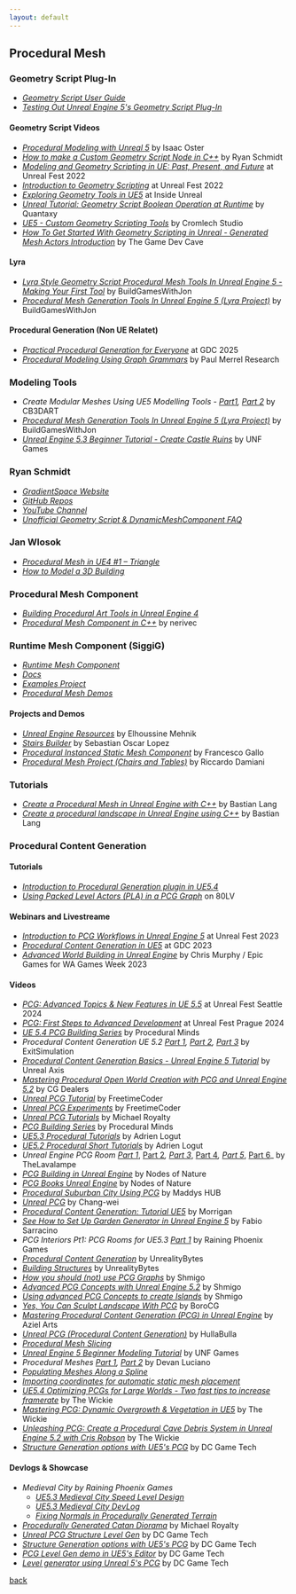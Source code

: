 ```yaml
---
layout: default
---
```


## Procedural Mesh

### Geometry Script Plug-In

* _[Geometry Script User Guide](https://docs.unrealengine.com/5.1/en-US/geometry-script-users-guide/)_
* _[Testing Out Unreal Engine 5's Geometry Script Plug-In](https://80.lv/articles/testing-out-unreal-engine-5-s-geometry-script-plug-in/)_

#### Geometry Script Videos

* _[Procedural Modeling with Unreal 5](https://www.youtube.com/watch?v=FC3vjONjPvY&list=PLpoXxlr0idMkGMOH6o7npkW3DaZoeZ5M-)_ by Isaac Oster
* _[How to make a Custom Geometry Script Node in C++](https://www.youtube.com/watch?v=6adlrBQbcd8)_ by Ryan Schmidt
* _[Modeling and Geometry Scripting in UE: Past, Present, and Future](https://www.youtube.com/watch?v=pEC3krOwcbM)_ at Unreal Fest 2022
* _[Introduction to Geometry Scripting](https://www.youtube.com/watch?v=gDso9X4HgLA)_ at Unreal Fest 2022
* _[Exploring Geometry Tools in UE5](https://www.twitch.tv/videos/1455871303)_ at Inside Unreal
* _[Unreal Tutorial: Geometry Script Boolean Operation at Runtime](https://www.youtube.com/watch?v=4aVZyHD3Flc)_ by Quantaxy
* _[UE5 - Custom Geometry Scripting Tools](https://www.youtube.com/watch?v=u1qQO4XRgYQ)_ by Cromlech Studio
* _[How To Get Started With Geometry Scripting in Unreal - Generated Mesh Actors Introduction](https://www.youtube.com/watch?v=cKDZE4-mQIg)_ by The Game Dev Cave

#### Lyra

* _[Lyra Style Geometry Script Procedural Mesh Tools In Unreal Engine 5 - Making Your First Tool](https://www.youtube.com/watch?v=L4vGmIw0PD4)_ by BuildGamesWithJon
* _[Procedural Mesh Generation Tools In Unreal Engine 5 (Lyra Project)](https://www.youtube.com/watch?v=zLeO8pM-blU)_ by BuildGamesWithJon

#### Procedural Generation (Non UE Relatet)

* _[Practical Procedural Generation for Everyone](https://www.youtube.com/watch?v=WumyfLEa6bU)_ at GDC 2025
* _[Procedural Modeling Using Graph Grammars](https://www.youtube.com/watch?v=FG3LbcOGHqw)_ by Paul Merrel Research

### Modeling Tools

* _Create Modular Meshes Using UE5 Modelling Tools - [Part1](https://www.youtube.com/watch?v=1HAbbwjgY90), [Part 2](https://www.youtube.com/watch?v=Kg8uOHdJ6IU)_ by CB3DART
* _[Procedural Mesh Generation Tools In Unreal Engine 5 (Lyra Project)](https://www.youtube.com/watch?v=zLeO8pM-blU)_ by BuildGamesWithJon
* _[Unreal Engine 5.3 Beginner Tutorial - Create Castle Ruins](https://www.youtube.com/watch?v=2uf4fuSLQJ8)_ by UNF Games

### Ryan Schmidt

* _[GradientSpace Website](http://www.gradientspace.com/)_
* _[GitHub Repos](https://github.com/gradientspace)_
* _[YouTube Channel](https://www.youtube.com/@RyanSchmidtEpic)_
* _[Unofficial Geometry Script & DynamicMeshComponent FAQ](https://www.gradientspace.com/tutorials/2022/12/19/geometry-script-faq)_

### Jan Wlosok

* _[Procedural Mesh in UE4 #1 – Triangle](http://wlosok.cz/procedural-mesh-in-ue4-1-triangle/)_
* _[How to Model a 3D Building](https://www.youtube.com/watch?v=xNGS__xJ4bo)_

### Procedural Mesh Component

* _[Building Procedural Art Tools in Unreal Engine 4](https://80.lv/articles/building-procedural-art-tools-in-unreal-engine-4/)_
* _[Procedural Mesh Component in C++](https://nerivec.github.io/old-ue4-wiki/pages/procedural-mesh-component-in-cgetting-started.html)_ by nerivec

### Runtime Mesh Component (SiggiG)

* _[Runtime Mesh Component](https://github.com/SiggiG/RuntimeMeshComponent)_
* _[Docs](https://runtimemesh.koderz.io/)_
* _[Examples Project](https://github.com/TriAxis-Games/RuntimeMeshComponent-Examples)_
* _[Procedural Mesh Demos](https://github.com/SiggiG/ProceduralMeshDemos)_

#### Projects and Demos

* _[Unreal Engine Resources](https://unrealengineresources.com/)_ by Elhoussine Mehnik
* _[Stairs Builder](https://github.com/sebastianoscarlopez/StairsBuilder)_ by Sebastian Oscar Lopez
* _[Procedural Instanced Static Mesh Component](https://github.com/francesco-gallo/procedural-instanced-static-mesh-component)_ by Francesco Gallo
* _[Procedural Mesh Project (Chairs and Tables)](https://github.com/damianiRiccardo90/ProceduralMeshProject)_ by Riccardo Damiani

### Tutorials

* _[Create a Procedural Mesh in Unreal Engine with C++](https://www.bluefruitgames.com/creating-a-procedural-mesh-in-unreal-engine/)_ by Bastian Lang
* _[Create a procedural landscape in Unreal Engine using C++](https://www.bluefruitgames.com/create-a-procedural-landscape-in-unreal-engine-using-c/)_ by Bastian Lang

### Procedural Content Generation

#### Tutorials

* _[Introduction to Procedural Generation plugin in UE5.4](https://dev.epicgames.com/community/learning/tutorials/j4xJ/unreal-engine-introduction-to-procedural-generation-plugin-in-ue5-2)_
* _[Using Packed Level Actors (PLA) in a PCG Graph](https://80.lv/articles/see-how-to-set-up-garden-generator-in-unreal-engine-5/)_ on 80LV

#### Webinars and Livestreame

* _[Introduction to PCG Workflows in Unreal Engine 5](https://www.youtube.com/watch?v=LMQDCEiLaQY)_ at Unreal Fest 2023
* _[Procedural Content Generation in UE5](https://www.youtube.com/watch?v=aoCGLW53fZg)_ at GDC 2023
* _[Advanced World Building in Unreal Engine](https://www.youtube.com/watch?v=gJKGMFcg29c)_ by Chris Murphy / Epic Games for WA Games Week 2023

#### Videos

* _[PCG: Advanced Topics & New Features in UE 5.5](https://www.youtube.com/watch?v=j3ke6MmcaeY)_ at Unreal Fest Seattle 2024
* _[PCG: First Steps to Advanced Development](https://www.youtube.com/watch?v=ncokCVoN-oU)_ at Unreal Fest Prague 2024
* _[UE 5.4 PCG Building Series](https://www.youtube.com/watch?v=oYNA24tcYc0&list=PLokuMVKY46wh11uPz7UeJlPuWS65CvobM)_ by Procedural Minds
* _Procedural Content Generation UE 5.2 [Part 1](https://www.youtube.com/watch?v=BJZc06F7ci0), [Part 2](https://www.youtube.com/watch?v=8-ghOR9wRzE), [Part 3](https://www.youtube.com/watch?v=VZ5lL4k77bk)_ by ExitSimulation
* _[Procedural Content Generation Basics - Unreal Engine 5 Tutorial](https://www.youtube.com/watch?v=jbRBF9b4lSk)_ by Unreal Axis
* _[Mastering Procedural Open World Creation with PCG and Unreal Engine 5.2](https://www.youtube.com/watch?v=Y0UwL-Bo2l0)_ by CG Dealers
* _[Unreal PCG Tutorial](https://www.youtube.com/playlist?list=PLA03OHAaHgYpo0enf8p-2oEpja3grLOKZ)_ by FreetimeCoder
* _[Unreal PCG Experiments](https://www.youtube.com/playlist?list=PLA03OHAaHgYrnTNx6qs59MdlEsR1jxvTn)_ by FreetimeCoder
* _[Unreal PCG Tutorials](https://www.youtube.com/@MichaelRoyalty/playlists)_ by Michael Royalty
* _[PCG Building Series](https://www.youtube.com/playlist?list=PLokuMVKY46wj6cHcgnBjDguL_oHGMWkZA)_ by Procedural Minds
* _[UE5.3 Procedural Tutorials](https://www.youtube.com/playlist?list=PLa5CA4dwjxucvoAmS7FO8hvUrSL21a-5G)_ by Adrien Logut
* _[UE5.2 Procedural Short Tutorials](https://www.youtube.com/playlist?list=PLa5CA4dwjxuc6B3WkKB9xpTiGGCM3HspY)_ by Adrien Logut
* _Unreal Engine PCG Room [Part 1](https://www.youtube.com/watch?v=D3o9RHvIsZc)_, [Part 2](https://www.youtube.com/watch?v=Ng2AXVeVto0)_, [Part 3](https://www.youtube.com/watch?v=znSivZ3oQJY)_, [Part 4](https://www.youtube.com/watch?v=rNUv71wu0gM)_, [Part 5](https://www.youtube.com/watch?v=D4jnyJEeeXQ)_, [Part 6](https://www.youtube.com/watch?v=u3firyujZ5w)_ by TheLavalampe
* _[PCG Building in Unreal Engine](https://www.youtube.com/watch?v=m1DJ7qXBgug)_ by Nodes of Nature
* _[PCG Books Unreal Engine](https://www.youtube.com/watch?v=feLTUwtaUDA)_ by Nodes of Nature
* _[Procedural Suburban City Using PCG](https://www.youtube.com/watch?v=C-_RYWevAW0)_ by Maddys HUB
* _[Unreal PCG](https://www.youtube.com/watch?v=3kP4tFE5Krw&list=PLkoyk8TmcceF68I4Cc3EX28x_mRVKbWi8)_ by Chang-wei
* _[Procedural Content Generation: Tutorial UE5](https://www.youtube.com/playlist?list=PLIOjp1ttVLQ06XFhpZHCNybxsbF0wb4DI)_ by Morrigan
* _[See How to Set Up Garden Generator in Unreal Engine 5](https://www.youtube.com/watch?v=NmQZYaZAFJU)_ by Fabio Sarracino
* _PCG Interiors Pt1: PCG Rooms for UE5.3 [Part 1](https://www.youtube.com/watch?v=L1sGInc9D08)_ by Raining Phoenix Games
* _[Procedural Content Generation](https://www.youtube.com/watch?v=RBFvkfZxJJk&list=PLhlDHJpnPTG-MYrGNAqVRkiE6R0fUreMn)_ by UnrealityBytes
* _[Building Structures](https://www.youtube.com/watch?v=5m3-ODwE_oU&list=PLhlDHJpnPTG_uHx-ydWzPYAmnNYEgK86x)_ by UnrealityBytes
* _[How you should (not) use PCG Graphs](https://www.youtube.com/watch?v=0i2y0PkTbCU)_ by Shmigo
* _[Advanced PCG Concepts with Unreal Engine 5.2](https://www.youtube.com/watch?v=l0FGl_lCgdc&t=45s)_ by Shmigo
* _[Using advanced PCG Concepts to create Islands](https://www.youtube.com/watch?v=Pi5mOZviVlE)_ by Shmigo
* _[Yes, You Can Sculpt Landscape With PCG](https://www.youtube.com/watch?v=hqNAWbuuFrs)_ by BoroCG
* _[Mastering Procedural Content Generation (PCG) in Unreal Engine](https://www.youtube.com/playlist?list=PLWjyT8uXuDk3pOeeLkhnL4wjP-curGBkJ)_ by Aziel Arts
* _[Unreal PCG (Procedural Content Generation)](https://www.youtube.com/playlist?list=PLd_-PkmCFGDlVBoPNHkKfWP-Q-5an7a8y)_ by HullaBulla
* _[Procedural Mesh Slicing](https://www.youtube.com/watch?v=1zJM1gKoU14)_
* _[Unreal Engine 5 Beginner Modeling Tutorial](https://www.youtube.com/watch?v=9InU0xbX7l0)_ by UNF Games
* _Procedural Meshes [Part 1](https://www.youtube.com/watch?v=iSgyleutbRw), [Part 2](https://www.youtube.com/watch?v=0T8jUtJXfkU)_ by Devan Luciano
* _[Populating Meshes Along a Spline](https://www.youtube.com/watch?v=OdjvlvGRYRE)_
* _[Importing coordinates for automatic static mesh placement](https://dev.epicgames.com/community/learning/tutorials/Gj/unreal-engine-importing-coordinates-for-automatic-static-mesh-placement)_
* _[UE5.4 Optimizing PCGs for Large Worlds - Two fast tips to increase framerate](https://www.youtube.com/watch?v=cPWKWAyHT2w)_ by The Wickie
* _[Mastering PCG: Dynamic Overgrowth & Vegetation in UE5](https://www.youtube.com/watch?v=B_M6TN2LS7o)_ by The Wickie
* _[Unleashing PCG: Create a Procedural Cave Debris System in Unreal Engine 5.2 with Cris Robson](https://www.youtube.com/watch?v=jn4AxQSIWC4)_ by The Wickie
* _[Structure Generation options with UE5's PCG](https://www.youtube.com/watch?v=KDWp9EsbX5A)_ by DC Game Tech

#### Devlogs & Showcase

* _Medieval City by Raining Phoenix Games_
  * _[UE5.3 Medieval City Speed Level Design](https://www.youtube.com/watch?v=Wrv88a7fO5Q)_
  * _[UE5.3 Medieval City DevLog](https://www.youtube.com/watch?v=_WzUmnh164c)_
  * _[Fixing Normals in Procedurally Generated Terrain](https://www.youtube.com/watch?v=Fk0Cat7hWuE)_
* _[Procedurally Generated Catan Diorama](https://www.youtube.com/watch?v=urzCmeiJZnI)_ by Michael Royalty
* _[Unreal PCG Structure Level Gen](https://www.youtube.com/watch?v=8obM4_c6XE4)_ by DC Game Tech
* _[Structure Generation options with UE5's PCG](https://www.youtube.com/watch?v=KDWp9EsbX5A)_ by DC Game Tech
* _[PCG Level Gen demo in UE5's Editor](https://www.youtube.com/watch?v=MBzg4WIXJyE)_ by DC Game Tech
* _[Level generator using Unreal 5's PCG](https://www.youtube.com/watch?v=DsZwTYExiEk)_ by DC Game Tech

[back](../)

